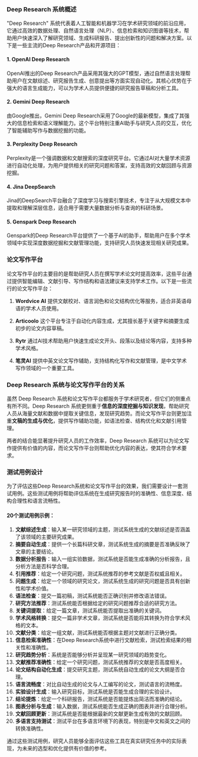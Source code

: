 ### Deep Research 系统概述

"Deep Research" 系统代表着人工智能和机器学习在学术研究领域的前沿应用，它通过高效的数据处理、自然语言处理（NLP）、信息检索和知识图谱等技术，帮助用户快速深入了解研究领域、生成科研报告、提出创新性的问题和解决方案。以下是一些主流的Deep Research产品和开源项目：

#### 1. **OpenAI Deep Research**
   OpenAI推出的Deep Research产品采用其强大的GPT模型，通过自然语言处理帮助用户在文献综述、研究报告生成、创意提出等方面实现自动化。其核心优势在于强大的语言生成能力，可以为学术人员提供便捷的研究报告草稿和分析工具。

#### 2. **Gemini Deep Research**
   由Google推出，Gemini Deep Research采用了Google的最新模型，集成了其强大的信息检索和语义理解能力。这个平台特别注重AI助手与研究人员的交互，优化了智能辅助写作与数据挖掘的功能。

#### 3. **Perplexity Deep Research**
   Perplexity是一个强调数据和文献搜索的深度研究平台。它通过AI对大量学术资源进行自动化处理，为用户提供相关的研究问题和答案，支持高效的文献回顾与资源挖掘。

#### 4. **Jina DeepSearch**
   Jina的DeepSearch平台融合了深度学习与搜索引擎技术，专注于从大规模文本中提取和理解深层信息，适合用于需要大量数据分析与查询的科研场景。

#### 5. **Genspark Deep Research**
   Genspark的Deep Research平台提供了一个基于AI的助手，帮助用户在多个学术领域中实现深度数据挖掘和文献管理功能，支持研究人员快速发现相关研究成果。

### 论文写作平台

论文写作平台的主要目的是帮助研究人员在撰写学术论文时提高效率，这些平台通过提供智能编辑、文献引导、写作结构和语法建议来支持学术工作。以下是一些流行的论文写作平台：

1. **Wordvice AI**
   提供文献校对、语言润色和论文结构优化等服务，适合非英语母语的学术人员使用。

2. **Articoolo**
   这个平台专注于自动化内容生成，尤其擅长基于关键字和摘要生成初步的论文内容草稿。

3. **Rytr**
   通过AI技术帮助用户快速生成论文开头、段落以及结论等内容，支持多种学术风格。

4. **笔灵AI**
   提供中英文论文写作辅助，支持结构化写作和文献管理，是中文学术写作领域的一个重要工具。

### Deep Research 系统与论文写作平台的关系

虽然 Deep Research 系统和论文写作平台都服务于学术研究者，但它们的侧重点有所不同。Deep Research 系统更侧重于**信息的深度挖掘与知识发现**，帮助研究人员从海量文献和数据中提取关键信息，发现研究趋势。而论文写作平台则更加注重**文稿的生成与优化**，提供写作辅助功能，如语法检查、结构优化和文献引用管理。

两者的结合能显著提升研究人员的工作效率，Deep Research 系统可以为论文写作提供有价值的内容，而论文写作平台则帮助优化内容的表达，使其符合学术要求。

### 测试用例设计

为了评估这些Deep Research系统和论文写作平台的效果，我们需要设计一套测试用例。这些测试用例将帮助评估系统在生成研究报告时的准确性、信息深度、结构合理性和语言流畅性。

#### 20个测试用例示例：

1. **文献综述生成**：输入某一研究领域的主题，测试系统生成的文献综述是否涵盖了该领域的主要研究成果。
2. **摘要自动生成**：提供一个长篇科研文章，测试系统生成的摘要是否准确反映了文章的主要结论。
3. **数据分析报告**：输入一组实验数据，测试系统是否能生成准确的分析报告，且分析方法是否科学合理。
4. **引用推荐**：给定一个研究问题，测试系统推荐的参考文献是否权威且相关。
5. **问题生成**：给定一个领域的研究论文，测试系统生成的研究问题是否具有创新性和学术价值。
6. **语法检查**：提交一篇初稿，测试系统能否正确识别并修改语法错误。
7. **研究方法推荐**：测试系统能否根据给定的研究问题推荐合适的研究方法。
8. **关键词提取**：给定一篇文章，测试系统能否提取出准确的关键词。
9. **学术风格转换**：提交一篇非学术文章，测试系统是否能将其转换为符合学术风格的文本。
10. **文献分类**：给定一组文献，测试系统能否根据主题对文献进行正确分类。
11. **信息检索准确性**：在Deep Research系统中进行文献检索，测试检索结果的相关性和准确性。
12. **研究趋势分析**：系统是否能够分析并呈现某一研究领域的趋势变化。
13. **文献推荐准确性**：给定一个研究问题，测试系统推荐的文献是否高度相关。
14. **论文结构自动化生成**：提交研究主题，测试系统自动生成的论文大纲是否合理。
15. **语言流畅度**：对比自动生成的论文与人工编写的论文，测试语言的流畅度。
16. **实验设计生成**：输入研究目标，测试系统是否能生成合理的实验设计。
17. **结论提炼**：给定一个科研报告，测试系统是否能提炼出简洁而准确的结论。
18. **图表分析与生成**：输入数据，测试系统能否生成正确的图表并进行合理分析。
19. **文献回顾更新**：测试系统是否能根据最新的文献更新生成有效的文献回顾。
20. **多语言支持测试**：测试平台在多语言环境下的表现，特别是中文和英文之间的转换准确性。

通过这些测试用例，研究人员能够全面评估这些工具在真实研究任务中的实际表现，为未来的选型和优化提供有价值的参考。

